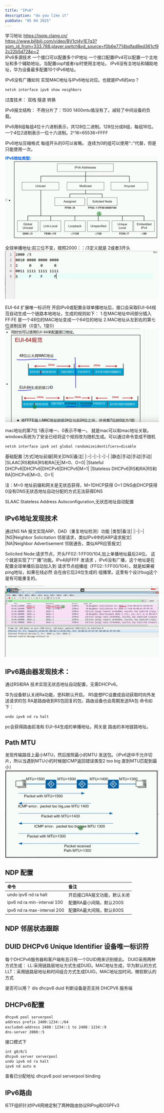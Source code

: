 ```yaml
---
title: "IPv6"
description: "do you like it"
pubDate: "05 04 2025"
---
```


学习地址
   https://ispip.clang.cn/
   https://www.bilibili.com/video/BV1ct4y1E7q3?spm_id_from=333.788.player.switch&vd_source=f0b6e7714bdfad8ed361cf92c22b5d72&p=2
<br>
IPv6多源技术
一个接口可以配置多个IP地址
一个接口配置IPv4可以配置一个主地址和多个辅助地址。当配置ospf或者rip时使用主地址。
IPv6没有主地址和辅助地址，华为设备最多配置10个IPv6地址。

IPv6没有广播如何 实现MAC地址与IPv6地址对应。也就是IPv6的arp？
~~~bash
netsh interface ipv6 show neighbors
~~~
过度技术：
双栈
隧道
转换

IPv6报文结构：
不用分片了：1500 1400mtu值没有了。减轻了中间设备的负载。

IPv6用8组每组4位十六进制表示，共128位二进制。128位分成8组，每组16位。一个4位2进制表示一位十六进制。2^16=65536=FFFF

IPv6地址压缩格式
每组开头的0可以省略。
连续为0的组可以使用“::”代替，但是只能使用一次。

![picture 0](../../../images/30fd57e60f41a47c7ed9d3ef6d471807cd71f80e58c5d4a849658e2af119a300.png)  

全球单播地址:前三位不变，按照2000：：/3定义就是 2或者3开头
![picture 1](../../../images/e6e3add14fdea211cbdce3b66a31ad5c28d9028432a0604fb55195232f52c031.png)  


EUI-64 扩展唯一标识符
开启IPv6或配置全球单播地址后，接口会采取EUI-64规范自动生成一个链路本地地址，生成的规则如下：
1.在MAC地址中间部分插入FF:FE 是一个48位的MAC地址变成一个64位的地址
2.MAC地址从左到右的第七位进制反转（0变1，1变0）
![picture 5](../../../images/85cad668c47a095e4f0eb444a1a1d2df39ee8c65caddd47a842e39d50e099094.png)  


mac地址的第7位 1表示唯一、0表示不唯一。
就是mac可以和mac地址关联。windows系统为了安全已经将这个规则改为随机生成。可以通过命令变成不随机
~~~bash
netsh interface ipv6 set global randomizeidentifiers=disable
~~~
基础配置
|方式|地址前缀|网关|DNS|备注|
|:-|:-|:-|:-|:-|
|静态|手动|手动|手动|
|SLAAC|RS和RA|RS和RA|无|M=0、O=0|
|Stateful DHCPv6|DHCPv6|DHCPv6|DHCPv6|M=1|
|Stateless DHCPv6|RS和RA|RS和RA|DHCPv6|M=0、O=1|

注：M=0 地址前缀和网关是无状态获得，M=1DHCP获得
O=1 DNS由DHCP获得 0没有DNS无状态地址自动分配的方式无法获得DNS

SLAAC Stateless Address Autoconfiguration,无状态地址自动配置

## IPv6地址发现技术
 通过NS NA 报文实现ARP、DAD（重复地址检测）功能
|类型|备注|
|:-|:-|
|NS|Neighbor Solicitation 邻居请求，类似IPv4中的ARP请求报文|
|NA|Neighbor Advertisement 邻居通告，类似APR应答报文|

Solicited Node:请求节点，开头FF02::1:FF00/104,加上单播地址最后24位。
这个就是实现了“广播”功能。IPv4向FFFF 发请求 ，IPv6没有广播，这个地址是在配置全球单播后自动加入到 请求节点组播组（FF02::1:FF00/104）。就是如果被ping地址，如果在线必然 会在由它后24位生成的 组播里。这里有个设计bug这个是有可能重复的。

![picture 6](../../../images/cc86c5a1f46cdb87c96d19879ddf60da2b88c25330a452215ca64f9bf7e832d2.png)  


## IPv6路由器发现技术：
通过RS和RA 技术实现无状态地址自动配置，无需DHCPv6。

华为设备默认关闭Ra功能，思科默认开启。
RS是想PC设置成自动获取时向外发送请求的包
RA是路由收到RS包回复的包，路由设备也会周期发送RA包
命令如下：
~~~bash
undo ipv6 nd ra halt
~~~
pc会获得路由前准和 EUI-64生成的单播地址。网关是 路由的本地链路地址。

## Path MTU
发现传输路径上最小MTU，然后按照最小的MTU 发送包。（IPv6途中不允许切片，所以当遇到MTU小的时候就ICMP返回错误类型2 too big 直到MTU匹配到最小）
![picture 7](../../../images/5a4d144689b7ff79a18958aa44ff18f2601ab48428ce3aad0c4ce56a92cede4b.png)  

## NDP 配置
|命令|备注|
|:-|:-|
|undo ipv6 nd ra halt|开启接口RA报文功能，默认关闭|
|ipv6 nd ra min-interval 100|配置RA最小间隔，默认200S|
|ipv6 nd ra max-interval 200|配置RA最大间隔，默认600S|

## NDP 邻居状态跟踪
## DUID DHCPv6 Unique Identifier 设备唯一标识符
每个DHCPv6服务器和客户端有且只有一个DUID用来识别彼此。
DUID采用两种方式生成：
LL:采用链路层地址方式生成DUID。MAC地址生成，华为默认的方式
LLT：采用链路层地址和时间组合方式生成DUID。MAC地址加时间，微软默认的方式

是否可以用？
dis dhcpv6 duid 判断设备是否支持 DHCPV6 服务端

## DHCPv6配置
~~~
dhcpv6 pool serverpool
address prefix 2400:1234::/64
excluded-address 2400：1234::1 to 2400：1234::9 
dns-server 2000::5
~~~
接口模式下
~~~
int g0/0/1
dhcpv6 server serverpool
undo ipv6 nd ra halt
ipv6 nd auto m 
~~~
查看已分配地址
dhcpv6 pool serverpool binding

## IPv6路由
IETF组织针对IPv6网络定制了两种路由协议RIPng和OSPFv3
